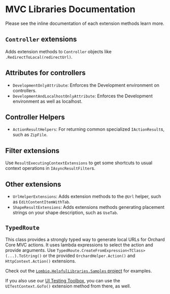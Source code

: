 # MVC Libraries Documentation


Please see the inline documentation of each extension methods learn more.

## `Controller` extensions

Adds extension methods to `Controller` objects like `.RedirectToLocal(redirectUrl)`.


## Attributes for controllers

- `DevelopmentOnlyAttribute`: Enforces the Development environment on controllers.
- `DevelopmentAndLocalhostOnlyAttribute`: Enforces the Development environment as well as localhost.


## Controller Helpers

- `ActionResultHelpers`: For returning common specialized `IActionResult`s, such as `ZipFile`.


## Filter extensions
 
Use `ResultExecutingContextExtensions` to get some shortcuts to usual context operations in `IAsyncResultFilter`s.


## Other extensions

- `UrlHelperExtensions`: Adds extension methods to the `@Url` helper, such as `EditContentItemWithTab`.
- `ShapeResultExtensions`: Adds extensions methods generating placement strings on your shape description, such as `UseTab`.


## `TypedRoute`

This class provides a strongly typed way to generate local URLs for Orchard Core MVC actions. It uses lambda expressions to select the action and provide arguments. Use `TypedRoute.CreateFromExpression<TClass>(...).ToString()` or the provided `OrchardHelper.Action()` and `HttpContext.Action()` extensions.

Check out the [`Lombiq.HelpfulLibraries.Samples` project](../../Lombiq.HelpfulLibraries.Samples) for examples.

If you also use our [UI Testing Toolbox](https://github.com/Lombiq/UI-Testing-Toolbox/), you can use the `UITestContext.GoTo()` extension method from there, as well.
